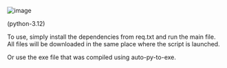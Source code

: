 
![image](https://github.com/kDv44/DOWI/assets/94145647/dc0df8a5-efcf-4c69-a9f6-835b97a7cebe)

(python-3.12)

To use, simply install the dependencies from req.txt and run the main file. \
All files will be downloaded in the same place where the script is launched.


Or use the exe file that was compiled using auto-py-to-exe.
